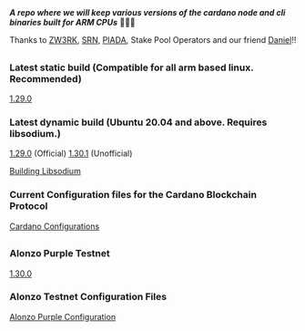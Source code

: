##
***A repo where we will keep various versions of the cardano node and cli binaries built for ARM CPUs*** 🏴‍☠️🦾

Thanks to [ZW3RK](https://twitter.com/zw3rkpool/), [SRN](https://armada-alliance.com/stake-pools/cc1b1c03798884c636703443a23b8d9e827d6c0417921600394198a0), [PIADA](https://armada-alliance.com/stake-pools/b8d8742c7b7b512468448429c776b3b0f824cef460db61aa1d24bc65), Stake Pool Operators and our friend [Daniel](https://github.com/rekuenkdr)!!

##
### Latest static build (Compatible for all arm based linux. Recommended)
[1.29.0](https://github.com/armada-alliance/cardano-node-binaries/blob/main/static-binaries/1_29_0.zip?raw=true)

### Latest dynamic build (Ubuntu 20.04 and above. Requires libsodium.)
[1.29.0](https://github.com/armada-alliance/cardano-node-binaries/blob/main/dynamic-binaries/1.29.0/cardano-1_29_0-aarch64-ubuntu_2004.zip?raw=true) (Official)
[1.30.1](https://github.com/armada-alliance/cardano-node-binaries/blob/main/dynamic-binaries/1.30.1/cardano-1_30_1-aarch64-ubuntu_2004.zip?raw=true) (Unofficial)

[Building Libsodium](https://github.com/armada-alliance/cardano-node-binaries/blob/main/dynamic-binaries/1.29.0/README.MD)

### Current Configuration files for the Cardano Blockchain Protocol

[Cardano Configurations](https://hydra.iohk.io/job/Cardano/iohk-nix/cardano-deployment/latest-finished/download/1/index.html)

##
### Alonzo Purple Testnet
[1.30.0](https://github.com/armada-alliance/cardano-node-binaries/blob/main/dynamic-binaries/1.30.0/cardano-1_30_0-aarch64-ubuntu_2004.zip?raw=true)

### Alonzo Testnet Configuration Files
[Alonzo Purple Configuration](https://hydra.iohk.io/build/7366583/download/1/index.html)
